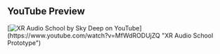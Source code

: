## YouTube Preview

[![XR Audio School by Sky Deep on YouTube]([http://img.youtube.com/vi/OkE2VeRM4mE/0.jpg](https://i.ytimg.com/vi/MfWdRODUjZQ/maxresdefault.jpg?sqp=-oaymwEmCIAKENAF8quKqQMa8AEB-AH-CYAC0AWKAgwIABABGFEgWShlMA8=\u0026rs=AOn4CLDjAuGXjzpCw7zT2xKt8-rO0bD7nQ))](https://www.youtube.com/watch?v=MfWdRODUjZQ "XR Audio School Prototype")
